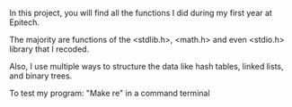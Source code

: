 In this project, you will find all the functions I did during my first year at Epitech.

The majority are functions of the <stdlib.h>, <math.h> and even <stdio.h> library that I recoded.

Also, I use multiple ways to structure the data like hash tables, linked lists, and binary trees.

To test my program:
"Make re" in a command terminal
